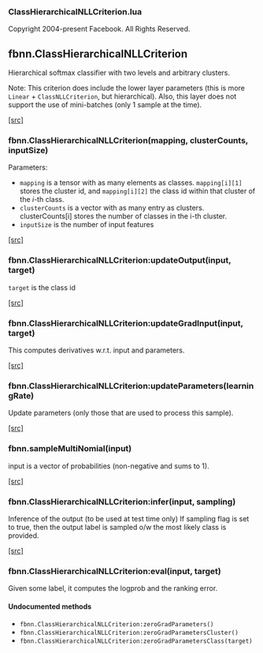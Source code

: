 

### ClassHierarchicalNLLCriterion.lua ###

Copyright 2004-present Facebook. All Rights Reserved.

<a name="fbnn.ClassHierarchicalNLLCriterion.dok"></a>


## fbnn.ClassHierarchicalNLLCriterion ##


Hierarchical softmax classifier with two levels and arbitrary clusters.

Note:
This criterion does include the lower layer parameters
(this is more `Linear` + `ClassNLLCriterion`, but hierarchical).
Also, this layer does not support the use of mini-batches
(only 1 sample at the time).


<a class="entityLink" href="https://github.com/facebook/fbnn/blob/5dc9bb691436a7687026f4f39b2eea1c0b523ae8/fbnn/ClassHierarchicalNLLCriterion.lua#L25">[src]</a>
<a name="fbnn.ClassHierarchicalNLLCriterion"></a>


### fbnn.ClassHierarchicalNLLCriterion(mapping, clusterCounts, inputSize) ###


Parameters:

* `mapping` is a tensor with as many elements as classes.
   `mapping[i][1]` stores the cluster id, and `mapping[i][2]` the class id within
   that cluster of the ${i}$-th class.
* `clusterCounts` is a vector with as many entry as clusters.
   clusterCounts[i] stores the number of classes in the i-th cluster.
*  `inputSize` is the number of input features


<a class="entityLink" href="https://github.com/facebook/fbnn/blob/5dc9bb691436a7687026f4f39b2eea1c0b523ae8/fbnn/ClassHierarchicalNLLCriterion.lua#L66">[src]</a>
<a name="fbnn.ClassHierarchicalNLLCriterion:updateOutput"></a>


### fbnn.ClassHierarchicalNLLCriterion:updateOutput(input, target) ###

`target` is the class id

<a class="entityLink" href="https://github.com/facebook/fbnn/blob/5dc9bb691436a7687026f4f39b2eea1c0b523ae8/fbnn/ClassHierarchicalNLLCriterion.lua#L112">[src]</a>
<a name="fbnn.ClassHierarchicalNLLCriterion:updateGradInput"></a>


### fbnn.ClassHierarchicalNLLCriterion:updateGradInput(input, target) ###

This computes derivatives w.r.t. input and parameters.

<a class="entityLink" href="https://github.com/facebook/fbnn/blob/5dc9bb691436a7687026f4f39b2eea1c0b523ae8/fbnn/ClassHierarchicalNLLCriterion.lua#L138">[src]</a>
<a name="fbnn.ClassHierarchicalNLLCriterion:updateParameters"></a>


### fbnn.ClassHierarchicalNLLCriterion:updateParameters(learningRate) ###

Update parameters (only those that are used to process this sample).

<a class="entityLink" href="https://github.com/facebook/fbnn/blob/5dc9bb691436a7687026f4f39b2eea1c0b523ae8/fbnn/ClassHierarchicalNLLCriterion.lua#L150">[src]</a>
<a name="fbnn.sampleMultiNomial"></a>


### fbnn.sampleMultiNomial(input) ###

input is a vector of probabilities (non-negative and sums to 1).

<a class="entityLink" href="https://github.com/facebook/fbnn/blob/5dc9bb691436a7687026f4f39b2eea1c0b523ae8/fbnn/ClassHierarchicalNLLCriterion.lua#L164">[src]</a>
<a name="fbnn.ClassHierarchicalNLLCriterion:infer"></a>


### fbnn.ClassHierarchicalNLLCriterion:infer(input, sampling) ###

Inference of the output (to be used at test time only)
If sampling flag is set to true, then the output label is sampled
o/w the most likely class is provided.

<a class="entityLink" href="https://github.com/facebook/fbnn/blob/5dc9bb691436a7687026f4f39b2eea1c0b523ae8/fbnn/ClassHierarchicalNLLCriterion.lua#L202">[src]</a>
<a name="fbnn.ClassHierarchicalNLLCriterion:eval"></a>


### fbnn.ClassHierarchicalNLLCriterion:eval(input, target) ###

Given some label, it computes the logprob and the ranking error.


#### Undocumented methods ####

<a name="fbnn.ClassHierarchicalNLLCriterion:zeroGradParameters"></a>
 * `fbnn.ClassHierarchicalNLLCriterion:zeroGradParameters()`
<a name="fbnn.ClassHierarchicalNLLCriterion:zeroGradParametersCluster"></a>
 * `fbnn.ClassHierarchicalNLLCriterion:zeroGradParametersCluster()`
<a name="fbnn.ClassHierarchicalNLLCriterion:zeroGradParametersClass"></a>
 * `fbnn.ClassHierarchicalNLLCriterion:zeroGradParametersClass(target)`
